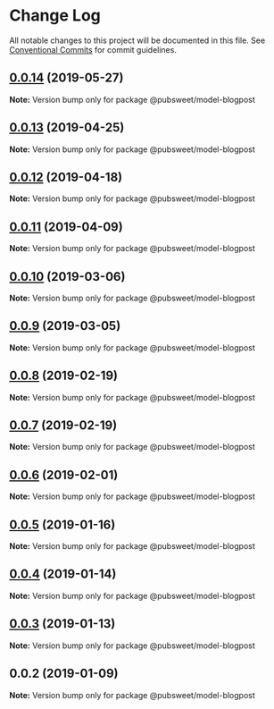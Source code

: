 # Change Log

All notable changes to this project will be documented in this file.
See [Conventional Commits](https://conventionalcommits.org) for commit guidelines.

## [0.0.14](https://gitlab.coko.foundation/pubsweet/pubsweet/compare/@pubsweet/model-blogpost@0.0.13...@pubsweet/model-blogpost@0.0.14) (2019-05-27)

**Note:** Version bump only for package @pubsweet/model-blogpost





## [0.0.13](https://gitlab.coko.foundation/pubsweet/pubsweet/compare/@pubsweet/model-blogpost@0.0.12...@pubsweet/model-blogpost@0.0.13) (2019-04-25)

**Note:** Version bump only for package @pubsweet/model-blogpost





## [0.0.12](https://gitlab.coko.foundation/pubsweet/pubsweet/compare/@pubsweet/model-blogpost@0.0.11...@pubsweet/model-blogpost@0.0.12) (2019-04-18)

**Note:** Version bump only for package @pubsweet/model-blogpost





## [0.0.11](https://gitlab.coko.foundation/pubsweet/pubsweet/compare/@pubsweet/model-blogpost@0.0.10...@pubsweet/model-blogpost@0.0.11) (2019-04-09)

**Note:** Version bump only for package @pubsweet/model-blogpost





## [0.0.10](https://gitlab.coko.foundation/pubsweet/pubsweet/compare/@pubsweet/model-blogpost@0.0.9...@pubsweet/model-blogpost@0.0.10) (2019-03-06)

**Note:** Version bump only for package @pubsweet/model-blogpost





## [0.0.9](https://gitlab.coko.foundation/pubsweet/pubsweet/compare/@pubsweet/model-blogpost@0.0.8...@pubsweet/model-blogpost@0.0.9) (2019-03-05)

**Note:** Version bump only for package @pubsweet/model-blogpost





## [0.0.8](https://gitlab.coko.foundation/pubsweet/pubsweet/compare/@pubsweet/model-blogpost@0.0.7...@pubsweet/model-blogpost@0.0.8) (2019-02-19)

**Note:** Version bump only for package @pubsweet/model-blogpost





## [0.0.7](https://gitlab.coko.foundation/pubsweet/pubsweet/compare/@pubsweet/model-blogpost@0.0.6...@pubsweet/model-blogpost@0.0.7) (2019-02-19)

**Note:** Version bump only for package @pubsweet/model-blogpost





## [0.0.6](https://gitlab.coko.foundation/pubsweet/pubsweet/compare/@pubsweet/model-blogpost@0.0.5...@pubsweet/model-blogpost@0.0.6) (2019-02-01)

**Note:** Version bump only for package @pubsweet/model-blogpost





## [0.0.5](https://gitlab.coko.foundation/pubsweet/pubsweet/compare/@pubsweet/model-blogpost@0.0.4...@pubsweet/model-blogpost@0.0.5) (2019-01-16)

**Note:** Version bump only for package @pubsweet/model-blogpost





## [0.0.4](https://gitlab.coko.foundation/pubsweet/pubsweet/compare/@pubsweet/model-blogpost@0.0.3...@pubsweet/model-blogpost@0.0.4) (2019-01-14)

**Note:** Version bump only for package @pubsweet/model-blogpost





## [0.0.3](https://gitlab.coko.foundation/pubsweet/pubsweet/compare/@pubsweet/model-blogpost@0.0.2...@pubsweet/model-blogpost@0.0.3) (2019-01-13)

**Note:** Version bump only for package @pubsweet/model-blogpost





## 0.0.2 (2019-01-09)

**Note:** Version bump only for package @pubsweet/model-blogpost
